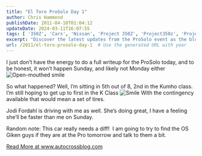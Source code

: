 ```yaml
---
title: "El Toro ProSolo Day 1"
author: Chris Hammond
publishDate: 2011-04-10T01:04:12
updateDate: 2024-03-11T16:07:55
tags: [ '350Z', 'Cars', 'Nissan', 'Project 350Z', 'Project350z', 'Project350zcom' ]
excerpt: "Discover the latest updates from the ProSolo event as the blogger shares standings, aspirations, and a hint at potential improvements for their car."
url: /2011/el-toro-prosolo-day-1  # Use the generated URL with year
---
```

<p>I just don’t have the energy to do a full writeup for the ProSolo today, and to be honest, it won’t happen Sunday, and likely not Monday either <img style="border-bottom-style: none; border-right-style: none; border-top-style: none; border-left-style: none" class="wlEmoticon wlEmoticon-openmouthedsmile" alt="Open-mouthed smile" src="https://www.project350z.com/Portals/4/PublishThumbnails/Windows-Live-Writer/086ec53de232_13331/wlEmoticon-openmouthedsmile_2.png" /></p>  <p>So what happened? Well, I’m sitting in 5th out of 8, 2nd in the Kumho class. I’m still hoping to get up to first in the K Class <img style="border-bottom-style: none; border-right-style: none; border-top-style: none; border-left-style: none" class="wlEmoticon wlEmoticon-smile" alt="Smile" src="https://www.project350z.com/Portals/4/PublishThumbnails/Windows-Live-Writer/086ec53de232_13331/wlEmoticon-smile_2.png" /> With the contingency available that would mean a set of tires.</p>  <p>Jodi Fordahl is driving with me as well. She’s doing great, I have a feeling she’ll be faster than me on Sunday.</p>  <p>Random note: This car really needs a diff!  I am going to try to find the OS Giken guys if they are at the Pro tomorrow and talk to them a bit.</p> <a href="https://www.autocrossblog.com/el-toro-prosolo-day-1">Read More at www.autocrossblog.com</a>

